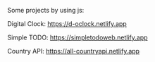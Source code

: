  Some projects by using js:

 Digital Clock: https://d-oclock.netlify.app

 Simple TODO: https://simpletodoweb.netlify.app

 Country API: https://all-countryapi.netlify.app